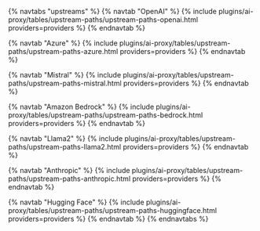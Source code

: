 {% navtabs "upstreams" %}
{% navtab "OpenAI" %}
{% include plugins/ai-proxy/tables/upstream-paths/upstream-paths-openai.html providers=providers %}
{% endnavtab %}

{% navtab "Azure" %}
{% include plugins/ai-proxy/tables/upstream-paths/upstream-paths-azure.html providers=providers %}
{% endnavtab %}

{% navtab "Mistral" %}
{% include plugins/ai-proxy/tables/upstream-paths/upstream-paths-mistral.html providers=providers %}
{% endnavtab %}

{% navtab "Amazon Bedrock" %}
{% include plugins/ai-proxy/tables/upstream-paths/upstream-paths-bedrock.html providers=providers %}
{% endnavtab %}

{% navtab "Llama2" %}
{% include plugins/ai-proxy/tables/upstream-paths/upstream-paths-llama2.html providers=providers %}
{% endnavtab %}

{% navtab "Anthropic" %}
{% include plugins/ai-proxy/tables/upstream-paths/upstream-paths-anthropic.html providers=providers %}
{% endnavtab %}

{% navtab "Hugging Face" %}
{% include plugins/ai-proxy/tables/upstream-paths/upstream-paths-huggingface.html providers=providers %}
{% endnavtab %}
{% endnavtabs %}
